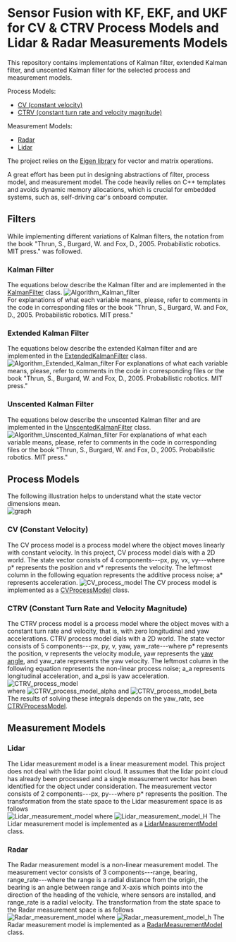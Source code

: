 # Sensor Fusion with KF, EKF, and UKF for CV & CTRV Process Models and Lidar & Radar Measurements Models

This repository contains implementations of Kalman filter, extended Kalman filter, and unscented Kalman filter for the selected process and measurement models. 

Process Models:  
- [CV (constant velocity)](#cv-constant-velocity)
- [CTRV (constant turn rate and velocity magnitude)](#ctrv-constant-turn-rate-and-velocity-magnitude)

Measurement Models:  
- [Radar](#radar) 
- [Lidar](#lidar)

The project relies on the 
[Eigen library](http://eigen.tuxfamily.org/index.php?title=Main_Page) for vector and matrix operations.

A great effort has been put in designing abstractions of filter, process model, and measurement model. The code heavily relies on C++ templates and avoids dynamic memory allocations, which is crucial for embedded systems, such as, self-driving car's onboard computer.

## Filters
While implementing different variations of Kalman filters, the notation from the book "Thrun, S., Burgard, W. and Fox, D., 2005. Probabilistic robotics. MIT press." was followed.

### Kalman Filter
The equations below describe the Kalman filter and are implemented in the [KalmanFilter](src/filters/KalmanFilter.hpp) class. 
![Algorithm_Kalman_filter](docs/pics/Algorithm_Kalman_filter.png)  
For explanations of what each variable means, please, refer to comments in the code in corresponding files or the book "Thrun, S., Burgard, W. and Fox, D., 2005. Probabilistic robotics. MIT press."


### Extended Kalman Filter
The equations below describe the extended Kalman filter and are implemented in the [ExtendedKalmanFilter](src/filters/ExtendedKalmanFilter.hpp) class. 
![Algorithm_Extended_Kalman_filter](docs/pics/Algorithm_Extended_Kalman_filter.png)
For explanations of what each variable means, please, refer to comments in the code in corresponding files or the book "Thrun, S., Burgard, W. and Fox, D., 2005. Probabilistic robotics. MIT press."

### Unscented Kalman Filter
The equations below describe the unscented Kalman filter and are implemented in the [UnscentedKalmanFilter](src/filters/UnscentedKalmanFilter.hpp) class. 
![Algorithm_Unscented_Kalman_filter](docs/pics/Algorithm_Unscented_Kalman_filter.png)
For explanations of what each variable means, please, refer to comments in the code in corresponding files or the book "Thrun, S., Burgard, W. and Fox, D., 2005. Probabilistic robotics. MIT press."



## Process Models

The following illustration helps to understand what the state vector dimensions mean.  
![graph](docs/pics/graph.png)

### CV (Constant Velocity)
The CV process model is a process model where the object moves linearly with constant velocity. In this project, CV process model dials with a 2D world. The state vector consists of 4 components---px, py, vx, vy---where p\* represents the position and v\* represents the velocity. The leftmost column in the following equation represents the additive process noise; a\* represents acceleration.
![CV_process_model](docs/pics/CV_process_model.png)
The CV process model is implemented as a [CVProcessModel](src/process_models/CVProcessModel.hpp) class.

### CTRV (Constant Turn Rate and Velocity Magnitude)
The CTRV process model is a process model where the object moves with a constant turn rate and velocity, that is, with zero longitudinal and yaw accelerations. CTRV process model dials with a 2D world. The state vector consists of 5 components---px, py, v, yaw, yaw_rate---where p\* represents the position, v represents the velocity module, yaw represents the [yaw angle](https://en.wikipedia.org/wiki/Aircraft_principal_axes), and yaw_rate represents the yaw velocity. The leftmost column in the following equation represents the non-linear process noise; a_a represents longitudinal acceleration, and a_psi is yaw acceleration.
![CTRV_process_model](docs/pics/CTRV_process_model.png)  
where 
![CTRV_process_model_alpha](docs/pics/CTRV_process_model_alpha.png)
and
![CTRV_process_model_beta](docs/pics/CTRV_process_model_beta.png)
The results of solving these integrals depends on the yaw_rate, see [CTRVProcessModel](src/process_models/CTRVProcessModel.hpp).


## Measurement Models

### Lidar
The Lidar measurement model is a linear measurement model. This project does not deal with the lidar point cloud. It assumes that the lidar point cloud has already been processed and a single measurement vector has been identified for the object under consideration. The measurement vector consists of 2 components---px, py---where p\* represents the position. The transformation from the state space to the Lidar measurement space is as follows  
![Lidar_measurement_model](docs/pics/Lidar_measurement_model.png)
where
![Lidar_measurement_model_H](docs/pics/Lidar_measurement_model_H.png)
The Lidar measurement model is implemented as a [LidarMeasurementModel](src/measurement_models/LidarMeasurementModel.hpp) class.

### Radar
The Radar measurement model is a non-linear measurement model. The measurement vector consists of 3 components---range, bearing, range_rate---where the range is a radial distance from the origin, the bearing is an angle between range and X-axis which points into the direction of the heading of the vehicle, where sensors are installed, and range_rate is a radial velocity. The transformation from the state space to the Radar measurement space is as follows  
![Radar_measurement_model](docs/pics/Radar_measurement_model.png)
where
![Radar_measurement_model_h](docs/pics/Radar_measurement_model_h.png)
The Radar measurement model is implemented as a [RadarMeasurementModel](src/measurement_models/RadarMeasurementModel.hpp) class.
